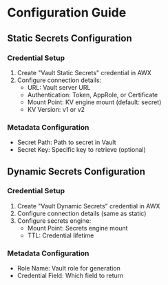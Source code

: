 # Configuration Guide

## Static Secrets Configuration

### Credential Setup
1. Create "Vault Static Secrets" credential in AWX
2. Configure connection details:
   - URL: Vault server URL
   - Authentication: Token, AppRole, or Certificate
   - Mount Point: KV engine mount (default: secret)
   - KV Version: v1 or v2

### Metadata Configuration
- Secret Path: Path to secret in Vault
- Secret Key: Specific key to retrieve (optional)

## Dynamic Secrets Configuration

### Credential Setup
1. Create "Vault Dynamic Secrets" credential in AWX
2. Configure connection details (same as static)
3. Configure secrets engine:
   - Mount Point: Secrets engine mount
   - TTL: Credential lifetime

### Metadata Configuration
- Role Name: Vault role for generation
- Credential Field: Which field to return
